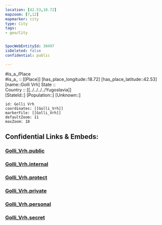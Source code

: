 ```yaml
---
location: [42.53,18.72] 
mapzoom: [7,12] 
mapmarker: city 
type: City
tags:
- geo/City


SpocWebEntityId: 30497
isDeleted: false
confidential: public

---
```

#is_a_/Place  
#is_a_ :: [[Place]] 
[has_place_longitude::18.72] 
[has_place_latitude::42.53] 
[name::Golli Vrh] 
State ::  
Country :: [[../../../../Yugoslavia]]  
[StateId::] 
[Population::] 
[Unknown::] 


```leaflet
id: Golli Vrh
coordinates: [[Golli_Vrh]] 
markerFile: [[Golli_Vrh]] 
defaultZoom: 11 
maxZoom: 18
```


## Confidential Links & Embeds: 

### [Golli_Vrh.public](/_public/\Earth\Continent\Europe\Europe~South\Montenegro\Municipalities~Montenegro\Cetinje\CityGolli_Vrh.public.md) 

### [Golli_Vrh.internal](/_internal/\Earth\Continent\Europe\Europe~South\Montenegro\Municipalities~Montenegro\Cetinje\CityGolli_Vrh.internal.md) 

### [Golli_Vrh.protect](/_protect/\Earth\Continent\Europe\Europe~South\Montenegro\Municipalities~Montenegro\Cetinje\CityGolli_Vrh.protect.md) 

### [Golli_Vrh.private](/_private/\Earth\Continent\Europe\Europe~South\Montenegro\Municipalities~Montenegro\Cetinje\CityGolli_Vrh.private.md) 

### [Golli_Vrh.personal](/_personal/\Earth\Continent\Europe\Europe~South\Montenegro\Municipalities~Montenegro\Cetinje\CityGolli_Vrh.personal.md) 

### [Golli_Vrh.secret](/_secret/\Earth\Continent\Europe\Europe~South\Montenegro\Municipalities~Montenegro\Cetinje\CityGolli_Vrh.secret.md)

